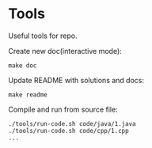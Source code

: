 # Tools

Useful tools for repo.

Create new doc(interactive mode):

```shell
make doc
```

Update README with solutions and docs:

```shell
make readme
```

Compile and run from source file:

```shell
./tools/run-code.sh code/java/1.java
./tools/run-code.sh code/cpp/1.cpp
...
```
